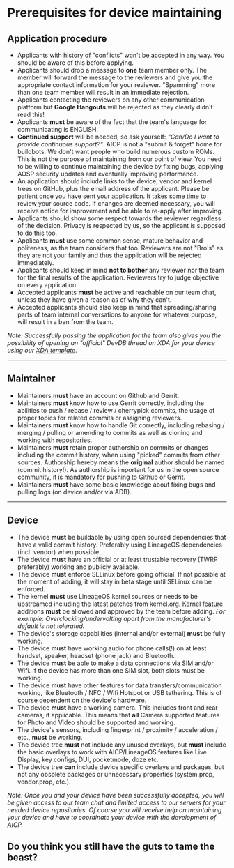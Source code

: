 # Prerequisites for device maintaining

## Application procedure

* Applicants with history of "conflicts" won't be accepted in any way. You should be aware of this before applying.
* Applicants should drop a message to **one** team member only. The member will forward the message to the reviewers and give you the appropriate contact information for your reviewer. "Spamming" more than one team member will result in an immediate rejection.
* Applicants contacting the reviewers on any other communication platform but **Google Hangouts** will be rejected as they clearly didn't read this!
* Applicants **must** be aware of the fact that the team's language for communicating is ENGLISH.
* **Continued support** will be needed, so ask yourself: *"Can/Do I want to provide continuous support?"*. AICP is not a "submit & forget" home for buildbots. We don't want people who build numerous custom ROMs. This is not the purpose of maintaining from our point of view. You need to be willing to continue maintaining the device by fixing bugs, applying AOSP security updates and eventually improving performance.
* An application should include links to the device, vendor and kernel trees on GitHub, plus the email address of the applicant. Please be patient once you have sent your application. It takes some time to review your source code. If changes are deemed necessary, you will receive notice for improvement and be able to re-apply after improving.
* Applicants should show some respect towards the reviewer regardless of the decision. Privacy is respected by us, so the applicant is supposed to do this too.
* Applicants **must** use some common sense, mature behavior and politeness, as the team considers that too. Reviewers are not "Bro's" as they are not your family and thus the application will be rejected immediately.
* Applicants should keep in mind **not to bother** any reviewer nor the team for the final results of the application. Reviewers try to judge objective on every application.
* Accepted applicants **must** be active and reachable on our team chat, unless they have given a reason as of why they can't.
* Accepted applicants should also keep in mind that spreading/sharing parts of team internal conversations to anyone for whatever purpose, will result in a ban from the team.


*Note: Successfully passing the application for the team also gives you the possibility of opening an "official" DevDB thread on XDA for your device using our [XDA template](https://raw.githubusercontent.com/AICP/vendor_aicp/p9.0/xda_template/xda_thread-template.txt).*

---

## Maintainer

* Maintainers **must** have an account on Github and Gerrit.
* Maintainers **must** know how to use Gerrit correctly, including the abilities to push / rebase / review / cherrypick commits, the usage of proper topics for related commits or assigning reviewers.
* Maintainers **must** know how to handle Git correctly, including rebasing / merging / pulling or amending to commits as well as cloning and working with repositories.
* Maintainers **must** retain proper authorship on commits or changes including the commit history, when using "picked" commits from other sources. Authorship hereby means the **original** author should be named (commit history!). As authorship is important for us in the open source community, it is mandatory for pushing to Github or Gerrit.
* Maintainers **must** have some basic knowledge about fixing bugs and pulling logs (on device and/or via ADB).


---

## Device

* The device **must** be buildable by using open sourced dependencies that have a valid commit history. Preferably using LineageOS dependencies (incl. vendor) when possible.
* The device **must** have an official or at least trustable recovery (TWRP preferably) working and publicly available.
* The device **must** enforce SELinux before going official. If not possible at the moment of adding, it will stay in beta stage until SELinux can be enforced.
* The kernel **must** use LineageOS kernel sources or needs to be upstreamed including the latest patches from kernel.org. Kernel feature additions **must** be allowed and approved by the team before adding. *For example: Overclocking/undervolting apart from the manufacturer's default is not tolerated.*
* The device's storage capabilities (internal and/or external) **must** be fully working.
* The device **must** have working audio for phone calls(!) on at least handset, speaker, headset (phone jack) and Bluetooth.
* The device **must** be able to make a data connections via SIM and/or Wifi. If the device has more than one SIM slot, both slots must be working.
* The device **must** have other features for data transfers/communication working, like Bluetooth / NFC / Wifi Hotspot or USB tethering. This is of course dependent on the device's hardware.
* The device **must** have a working camera. This includes front and rear cameras, if applicable. This means that **all** Camera supported features for Photo and Video should be supported and working.
* The device's sensors, including fingerprint / proximity / acceleration / etc., **must** be working.
* The device tree **must** not include any unused overlays, but **must** include the basic overlays to work with AICP/LineageOS features like Live Display, key configs, DUI, pocketmode, doze etc.
* The device tree **can** include device specific overlays and packages, but not any obsolete packages or unnecessary properties (system.prop, vendor.prop, etc.).


*Note: Once you and your device have been successfully accepted, you will be given access to our team chat and limited access to our servers for your needed device repositories. Of course you will receive help on maintaining your device and have to coordinate your device with the development of AICP.*



## Do you think you still have the guts to tame the beast?
